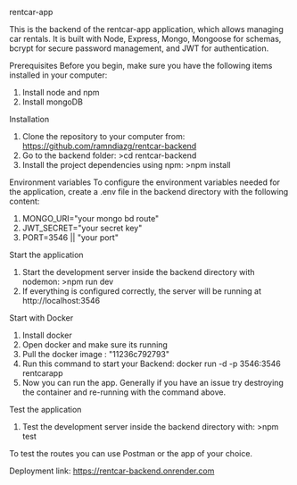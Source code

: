 rentcar-app

This is the backend of the rentcar-app application, which allows managing car rentals. It is built with Node, Express, Mongo, Mongoose for schemas, bcrypt for secure password management, and JWT for authentication.

Prerequisites
Before you begin, make sure you have the following items installed in your computer:
1. Install node and npm
2. Install mongoDB

Installation
1. Clone the repository to your computer from: https://github.com/ramndiazg/rentcar-backend
2. Go to the backend folder: >cd rentcar-backend
3. Install the project dependencies using npm: >npm install

Environment variables
To configure the environment variables needed for the application, create a .env file in the backend directory with the following content:
1. MONGO_URI="your mongo bd route"
2. JWT_SECRET="your secret key"
3. PORT=3546 || "your port"

Start the application
1. Start the development server inside the backend directory with nodemon: >npm run dev
2. If everything is configured correctly, the server will be running at http://localhost:3546

Start with Docker
1. Install docker
2. Open docker and make sure its running
3. Pull the docker image : "11236c792793"
4. Run this command to start your Backend: docker run -d -p 3546:3546 rentcarapp
5. Now you can run the app. Generally if you have an issue try destroying the container and re-running with the command above.

Test the application
1. Test the development server inside the backend directory with: >npm test

To test the routes you can use Postman or the app of your choice.

Deployment link: https://rentcar-backend.onrender.com
